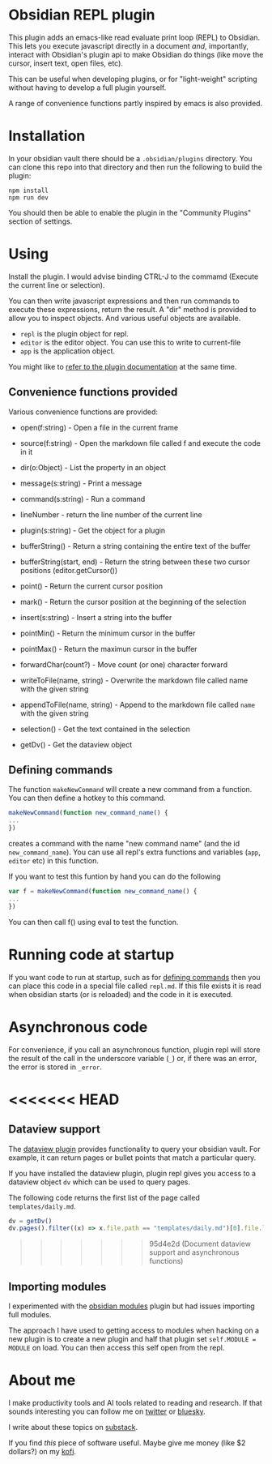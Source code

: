 # Obsidian REPL plugin
This plugin adds an emacs-like read evaluate print loop (REPL) to Obsidian.
This lets you execute javascript directly in a document *and*, importantly, interact with Obsidian's plugin api to make Obsidian do things (like move the cursor, insert text, open files, etc).

This can be useful when developing plugins, or for "light-weight" scripting without having to develop a full plugin yourself.

A range of convenience functions partly inspired by emacs is also provided.

# Installation
In your obsidian vault there should be a `.obsidian/plugins` directory. You can clone this repo into that
directory and then run the following to build the plugin:

```
npm install
npm run dev
```

You should then be able to enable the plugin in the "Community Plugins" section of settings.

# Using
Install the plugin. I would advise binding CTRL-J to the commamd (Execute the current line or selection).

You can then write javascript expressions and then run commands to execute these expressions, return the result.
A "dir" method is provided to allow you to inspect objects. And various useful objects are available.

* `repl` is the plugin object for repl.
* `editor` is the editor object. You can use this to write to current-file
* `app` is the application object.

You might like to [refer to the plugin documentation](https://docs.obsidian.md/Plugins/Getting+started/Build+a+plugin) at the same time.

## Convenience functions provided
Various convenience functions are provided:

* open(f:string) - Open a file in the current frame
* source(f:string) - Open the markdown file called f and execute the code in it

* dir(o:Object) - List the property in an object
* message(s:string) - Print a message
* command(s:string) - Run a command
* lineNumber - return the line number of the current line
* plugin(s:string) - Get the object for a plugin
* bufferString() - Return a string containing the entire text of the buffer
* bufferString(start, end) - Return the string between these two cursor positions (editor.getCursor())
* point() - Return the current cursor position
* mark() - Return the cursor position at the  beginning of the selection
* insert(s:string) - Insert a string into the buffer
* pointMin() - Return the minimum cursor in the buffer
* pointMax() - Return the maximun cursor in the buffer
* forwardChar(count?) - Move count (or one) character forward
* writeToFile(name, string) - Overwrite the markdown file called name with the given string
* appendToFile(name, string) - Append to the markdown file called `name` with the given string
* selection() - Get the text contained in the selection
* getDv() - Get the dataview object

## Defining commands
<a name="commands"></a>
The function `makeNewCommand` will create a new command from a function. You can then
define a hotkey to this command.

```js
makeNewCommand(function new_command_name() {
...
})
```

creates a command with the name "new command name" (and the id `new_command_name`).
You can use all repl's extra functions and variables (`app`, `editor` etc) in this function.

If you want to test this funtion by hand you can do the following

```js
var f = makeNewCommand(function new_command_name() {
...
})
```

You can then call f() using eval to test the function.

# Running code at startup
If you want code to run at startup, such as for [defining commands](#commands) then you can place this code in a special file called `repl.md`. If this file exists it is read when obsidian starts (or is reloaded) and the code in it is executed.

# Asynchronous code
For convenience, if you call an asynchronous function, plugin repl will store the result of the call in the underscore variable (`_`) or, if there was an error, the error is stored in `_error`.

<<<<<<< HEAD
=======
## Dataview support
The [dataview plugin](https://blacksmithgu.github.io/obsidian-dataview/) provides
functionality to query your obsidian vault. For example, it can return pages or bullet points that match a particular query.

If you have installed the dataview plugin, plugin repl gives you access to a dataview object `dv` which can be used to query pages.


The following code returns the first list of the page called `templates/daily.md`.

```javascript
dv = getDv()
dv.pages().filter((x) => x.file.path == "templates/daily.md")[0].file.lists[0]
```


>>>>>>> 95d4e2d (Document dataview support and asynchronous functions)
## Importing modules
I experimented with the [obsidian modules](https://github.com/polyipseity/obsidian-modules) plugin but had issues importing full modules.

The approach I have used to getting access to modules when hacking on a new plugin is to create a new plugin and half that plugin set `self.MODULE = MODULE` on load. You can then access this self open from the repl.

# About me
I make productivity tools and AI tools related to reading and research.
If that sounds interesting you can follow me on <a href="https://x.com/readwithai">twitter</a> or <a href="https://bsky.app/profile/readwithai.bsky.social">bluesky</a>.

I write about these topics on <a href="https://readwithai.substack.com/readwithai">substack</a>.

If you find *this* piece of software useful. Maybe give me money (like $2 dollars?) on my <a href="ko-fi.com/readwithai">kofi</a>.

